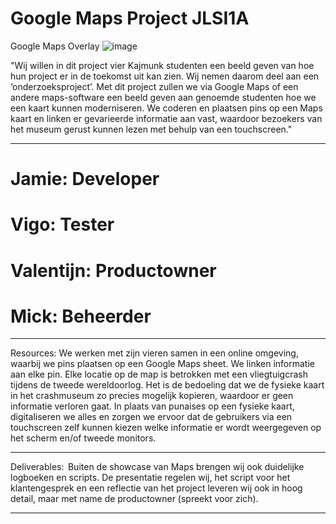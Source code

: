 # Google Maps Project JLSI1A
Google Maps Overlay
![image](https://github.com/Mariowonder01/google-maps-project/assets/153738529/7e9fcb80-9d14-4ad2-907a-85bc01ed7282)

"Wij willen in dit project vier Kajmunk studenten een beeld geven van hoe hun project er in de toekomst uit kan zien. Wij nemen daarom deel aan een ‘onderzoeksproject’. Met dit project zullen we via Google Maps of een andere maps-software een beeld geven aan genoemde studenten hoe we een kaart kunnen moderniseren. We coderen en plaatsen pins op een Maps kaart en linken er gevarieerde informatie aan vast, waardoor bezoekers van het museum gerust kunnen lezen met behulp van een touchscreen."

_______________________________________________________

# Jamie: Developer
# Vigo: Tester
# Valentijn: Productowner
# Mick: Beheerder

_______________________________________________________

Resources:
We werken met zijn vieren samen in een online omgeving, waarbij we pins plaatsen op een Google Maps sheet. We linken informatie aan elke pin. Elke locatie op de map is betrokken met een vliegtuigcrash tijdens de tweede wereldoorlog. Het is de bedoeling dat we de fysieke kaart in het crashmuseum zo precies mogelijk kopieren, waardoor er geen informatie verloren gaat. In plaats van punaises op een fysieke kaart, digitaliseren we alles en zorgen we ervoor dat de gebruikers via een touchscreen zelf kunnen kiezen welke informatie er wordt weergegeven op het scherm en/of tweede monitors. 
_______________________________________________________
Deliverables:  
Buiten de showcase van Maps brengen wij ook duidelijke logboeken en scripts. De presentatie regelen wij, het script voor het klantengesprek en een reflectie van het project leveren wij ook in hoog detail, maar met name de productowner (spreekt voor zich).
_______________________________________________________
